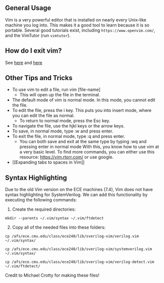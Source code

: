 ## General Usage
Vim is a very powerful editor that is installed on nearly every Unix-like machine you log into. This makes it a good tool to learn because it is so portable. Several good tutorials exist, including `https://www.openvim.com/`, and the VimTutor (run `vimtutor`).

## How do I exit vim?
See [here](https://stackoverflow.com/questions/11828270/how-do-i-exit-vim) and [here](https://github.com/hakluke/how-to-exit-vim)

## Other Tips and Tricks
* To use vim to edit a file, run vim [file-name]
     * This will open up the file in the terminal.
* The default mode of vim is normal mode. In this mode, you cannot edit the file.
* To edit the file, press the i key. This puts you into insert mode, where you can edit the file as normal.
     * To return to normal mode, press the Esc key.
* To navigate the file,  use the hjkl keys or the arrow keys.
* To save, in normal mode, type :w and press enter.
* To exit the file, in normal mode, type :q and press enter.
     * You can both save and exit at the same type by typing :wq and pressing enter in normal mode
With this, you know how to use vim at a very basic level. To find more commands, you can either use this resource: https://vim.rtorr.com/ or use google.
* [[Expanding tabs to spaces in Vim]]

## Syntax Highlighting
Due to the old Vim version on the ECE machines (7.4), Vim does not have syntax highlighting for SystemVerilog. We can add this functionality by executing the following commands:
1. Create the required directories:

`mkdir --parents ~/.vim/syntax ~/.vim/ftdetect`

2. Copy all of the needed files into these folders:

`cp /afs/ece.cmu.edu/class/ece240/lib/sverilog-vim/verilog.vim ~/.vim/syntax/`

`cp /afs/ece.cmu.edu/class/ece240/lib/sverilog-vim/systemverilog.vim ~/.vim/syntax/`

`cp /afs/ece.cmu.edu/class/ece240/lib/sverilog-vim/verilog-detect.vim ~/.vim/ftdetect/`

Credit to Michael Crotty for making these files!
